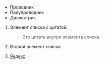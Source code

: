 * Проводник
* Полупроводник
* Диэлектрик
1. Элемент списка с цитатой:

    > Это цитата
    > внутри элемента списка.

 2. Второй элемент списка
 3.  [Яндекс](http://yandex.ru/ "Яндекс поиск")
